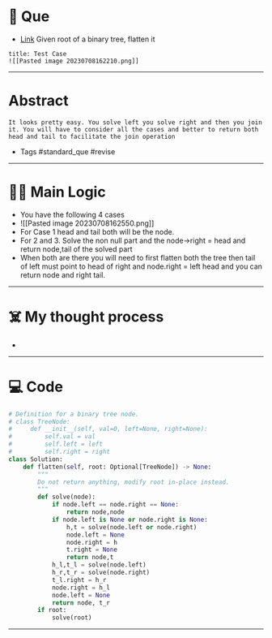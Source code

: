 # 🧩 Que
- [Link](https://leetcode.com/problems/flatten-binary-tree-to-linked-list/)
Given root of a binary tree, flatten it
```ad-question
title: Test Case
![[Pasted image 20230708162210.png]]
```

---
# Abstract
```ad-abstract
It looks pretty easy. You solve left you solve right and then you join it. You will have to consider all the cases and better to return both head and tail to facilitate the join operation
```

- Tags #standard_que #revise 
--- 
# 🕵️‍♂️ Main Logic
- You have the following 4 cases
- ![[Pasted image 20230708162550.png]]
- For Case 1 head and tail both will be the node.
- For 2 and 3. Solve the non null part and the node->right = head and return node,tail of the solved part
- When both are there you will need to first flatten both the tree then tail of left must point to head of right and node.right = left head and you can return node and right tail.

---
# ☠️ My thought process
- 
---

# 💻 Code
```python
# Definition for a binary tree node.
# class TreeNode:
#     def __init__(self, val=0, left=None, right=None):
#         self.val = val
#         self.left = left
#         self.right = right
class Solution:
    def flatten(self, root: Optional[TreeNode]) -> None:
        """
        Do not return anything, modify root in-place instead.
        """
        def solve(node):
            if node.left == node.right == None:
                return node,node
            if node.left is None or node.right is None:
                h,t = solve(node.left or node.right)
                node.left = None
                node.right = h
                t.right = None
                return node,t
            h_l,t_l = solve(node.left)
            h_r,t_r = solve(node.right)
            t_l.right = h_r
            node.right = h_l
            node.left = None
            return node, t_r
        if root:
            solve(root)
```
---
